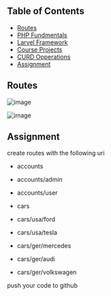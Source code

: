 ## Table of Contents
- [Routes](#Orentations)
- [PHP Fundmentals](#PHP-Fundmentals)
- [Larvel Framework](#Larvel-Framework)
- [Course Projects](#Course-Projects)
- [CURD Opperations](#CURD-Opperations)
- [Assignment](#Assignment)

## Routes
![image](https://github.com/user-attachments/assets/ecd6d8fe-2d39-4511-88be-bc2e551a40a6)

![image](https://github.com/user-attachments/assets/35a82066-78b4-465f-821d-1e4fb84fe588)


## Assignment
create routes with the following uri

- accounts
- accounts/admin
- accounts/user

- cars
- cars/usa/ford
- cars/usa/tesla
- cars/ger/mercedes
- cars/ger/audi
- cars/ger/volkswagen


push your code to github
